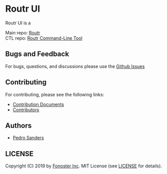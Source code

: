 # Routr UI

Routr UI is a 

Main repo: <a href="https://github.com/fonoster/routr">Routr</a> <br/>
CTL repo: <a href="https://github.com/fonoster/routr-ctl">Routr Command-Line Tool</a>

## Bugs and Feedback

For bugs, questions, and discussions please use the [Github Issues](https://github.com/fonoster/routr/issues)

## Contributing

For contributing, please see the following links:

 - [Contribution Documents](https://github.com/fonoster/routr/blob/master/CONTRIBUTING.md)
 - [Contributors](https://github.com/fonoster/graphs/contributors)

## Authors
 - [Pedro Sanders](https://github.com/psanders)

## LICENSE
Copyright (C) 2019 by [Fonoster Inc](https://github.com/fonoster). MIT License (see [LICENSE](https://github.com/fonoster/routr/blob/master/LICENSE) for details).

